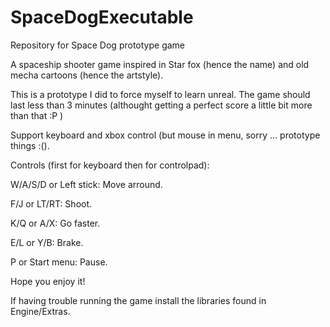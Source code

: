 # SpaceDogExecutable
Repository for Space Dog prototype game

A spaceship shooter game inspired in Star fox (hence the name) and old mecha cartoons (hence the artstyle).

This is a prototype I did to force myself to learn unreal. The game should last less than 3 minutes (althought getting a perfect score a little bit more than that :P )

Support keyboard and xbox control (but mouse in menu, sorry ... prototype things :().

Controls (first for keyboard then for controlpad):

W/A/S/D or Left stick: Move arround.

F/J or LT/RT: Shoot.

K/Q or A/X: Go faster.

E/L or Y/B: Brake.

P or Start menu: Pause.

Hope you enjoy it! 

If having trouble running the game install the libraries found in Engine/Extras.
